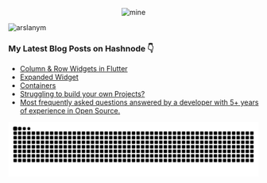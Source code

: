 <div align="center">
  
![mine](https://user-images.githubusercontent.com/104521101/230166113-c0f96eb9-20ef-4d8f-824b-842ffea88b7f.png)
  
</div>
  
<p align="left"> <img src="https://komarev.com/ghpvc/?username=arslanym&label=Profile%20views&color=0e75b6&style=flat" alt="arslanym" /> </p>


### My Latest Blog Posts on Hashnode 👇
<!-- HASHNODE:START -->
- [Column &amp; Row Widgets in Flutter](https://arsalanmalik.hashnode.dev/column-row-widgets-in-flutter)
- [Expanded Widget](https://arsalanmalik.hashnode.dev/expanded-widget)
- [Containers](https://arsalanmalik.hashnode.dev/containers)
- [Struggling to build your own Projects?](https://arsalanmalik.hashnode.dev/struggling-to-build-your-own-projects)
- [Most frequently asked questions answered by a developer with 5+ years of experience in Open Source.](https://arsalanmalik.hashnode.dev/most-frequently-asked-questions-answered-by-a-developer-with-5-years-of-experience-in-open-source)
<!-- HASHNODE:END -->

<!-- HASHNODE_BLOG:START -->
<!-- HASHNODE_BLOG:END -->


<div align="center">
<img src="https://raw.githubusercontent.com/ArslanYM/ArslanYM/output/snake.svg" alt="Snake animation" />
</div>




